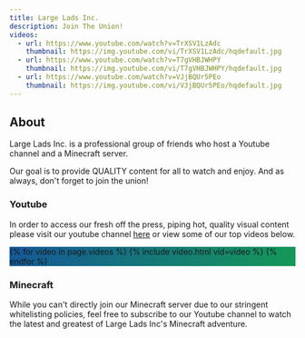```yaml
---
title: Large Lads Inc.
description: Join The Union!
videos:
  - url: https://www.youtube.com/watch?v=TrXSV1LzAdc
    thumbnail: https://img.youtube.com/vi/TrXSV1LzAdc/hqdefault.jpg
  - url: https://www.youtube.com/watch?v=T7gVHBJWHPY
    thumbnail: https://img.youtube.com/vi/T7gVHBJWHPY/hqdefault.jpg
  - url: https://www.youtube.com/watch?v=VJjBQUr5PEo
    thumbnail: https://img.youtube.com/vi/VJjBQUr5PEo/hqdefault.jpg
---
```

## About

Large Lads Inc. is a professional group of friends who host a Youtube channel and a Minecraft server.

Our goal is to provide QUALITY content for all to watch and enjoy. And as always, don't forget to join the union!

### Youtube
In order to access our fresh off the press, piping hot, quality visual content please visit our youtube channel [here](https://www.youtube.com/channel/UCkBDQMLJEPbitLc2z1BWf-A) or view some of our top videos below.

<div class="video-slider" style="display: block; width:100%;height:fit-content;background-image:linear-gradient(120deg, #155799, #159957);">
    {% for video in page.videos %}
      {% include video.html vid=video %}
    {% endfor %}
</div>

### Minecraft

While you can't directly join our Minecraft server due to our stringent whitelisting policies, feel free to subscribe to our Youtube channel to watch the latest and greatest of Large Lads Inc's Minecraft adventure.
